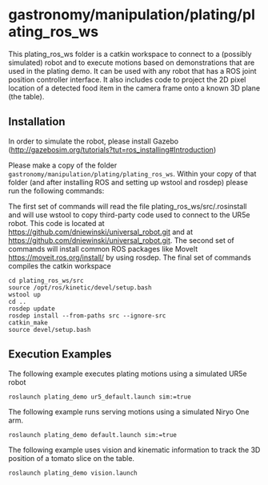 # gastronomy/manipulation/plating/plating_ros_ws

This plating_ros_ws folder is a catkin workspace to connect to a (possibly simulated) robot and to execute motions based on demonstrations that are used in the plating demo. It can be used with any robot that has a ROS joint position controller interface. It also includes code to project the 2D pixel location of a detected food item in the camera frame onto a known 3D plane (the table).

## Installation
In order to simulate the robot, please install Gazebo (http://gazebosim.org/tutorials?tut=ros_installing#Introduction)

Please make a copy of the folder `gastronomy/manipulation/plating/plating_ros_ws`. Within your copy of that folder (and after installing ROS and setting up wstool and rosdep) please run the following commands:

The first set of commands will read the file plating_ros_ws/src/.rosinstall and will use wstool to copy third-party code used to connect to the UR5e robot. This code is located at https://github.com/dniewinski/universal_robot.git and at https://github.com/dniewinski/universal_robot.git. The second set of commands will install common ROS packages like MoveIt https://moveit.ros.org/install/ by using rosdep. The final set of commands compiles the catkin workspace
```
cd plating_ros_ws/src
source /opt/ros/kinetic/devel/setup.bash
wstool up
cd ..
rosdep update
rosdep install --from-paths src --ignore-src
catkin_make
source devel/setup.bash
```

## Execution Examples
The following example executes plating motions using a simulated UR5e robot
```
roslaunch plating_demo ur5_default.launch sim:=true
```
The following example runs serving motions using a simulated Niryo One arm.

```
roslaunch plating_demo default.launch sim:=true
```
The following example uses vision and kinematic information to track the 3D position of a tomato slice on the table.

```
roslaunch plating_demo vision.launch
```
